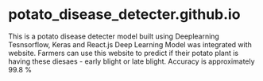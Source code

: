 # potato_disease_detecter.github.io

This is a potato disease detecter model built using Deeplearning Tesnsorflow, Keras and React.js
Deep Learning Model was integrated with website.
Farmers can use this website to predict if their potato plant is having these diesaes - early blight or late blight.
Accuracy is approximately 99.8 %
